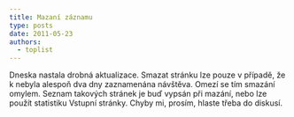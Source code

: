 ```yaml
---
title: Mazaní záznamu
type: posts
date: 2011-05-23
authors:
  - toplist
---
```

Dneska nastala drobná aktualizace. Smazat stránku lze pouze v případě, že k nebyla alespoň dva dny zaznamenána návštěva. Omezí se tím smazání omylem. Seznam takových stránek je buď vypsán při mazání, nebo lze použít statistiku Vstupní stránky. Chyby mi, prosím, hlaste třeba do diskusí.